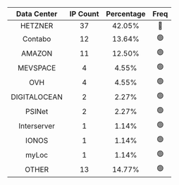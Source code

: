 | Data Center | IP Count | Percentage | Freq |
|:------------:|:--------:|:-----------:|:-----:|
| HETZNER | 37 | 42.05% | 🔴 |
| Contabo | 12 | 13.64% | 🟢 |
| AMAZON | 11 | 12.50% | 🟢 |
| MEVSPACE | 4 | 4.55% | 🟢 |
| OVH | 4 | 4.55% | 🟢 |
| DIGITALOCEAN | 2 | 2.27% | 🟢 |
| PSINet | 2 | 2.27% | 🟢 |
| Interserver | 1 | 1.14% | 🟢 |
| IONOS | 1 | 1.14% | 🟢 |
| myLoc | 1 | 1.14% | 🟢 |
| OTHER | 13 | 14.77% | 🟢 |